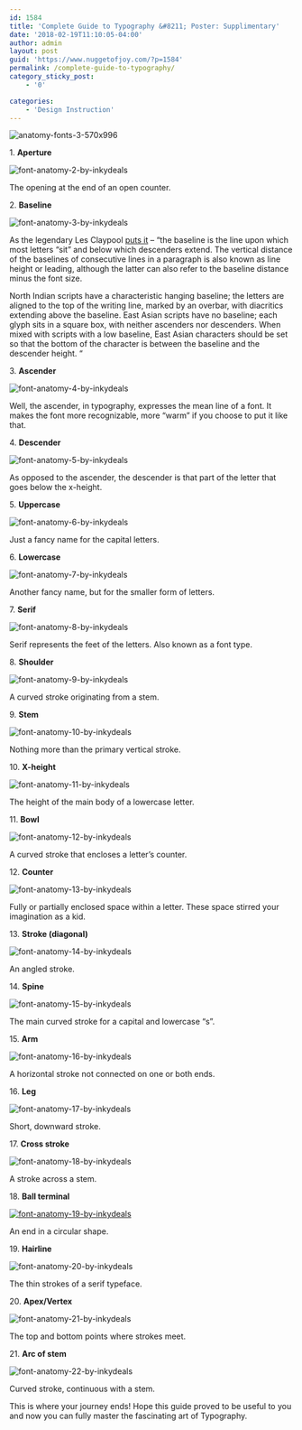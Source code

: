 ```yaml
---
id: 1584
title: 'Complete Guide to Typography &#8211; Poster: Supplimentary'
date: '2018-02-19T11:10:05-04:00'
author: admin
layout: post
guid: 'https://www.nuggetofjoy.com/?p=1584'
permalink: /complete-guide-to-typography/
category_sticky_post:
    - '0'

categories:
    - 'Design Instruction'
---
```


![anatomy-fonts-3-570x996](https://image-control-storage.s3.amazonaws.com/blog-images/2015/09/27193449/anatomy-fonts-3-570x996.png)

1\. **Aperture**

![font-anatomy-2-by-inkydeals](https://image-control-storage.s3.amazonaws.com/blog-images/2016/01/27191342/font-anatomy-2-by-inkydeals.png)

The opening at the end of an open counter.

2\. **Baseline**

![font-anatomy-3-by-inkydeals](https://image-control-storage.s3.amazonaws.com/blog-images/2016/01/27191340/font-anatomy-3-by-inkydeals.png)

As the legendary Les Claypool [puts it](https://www.youtube.com/watch?v=Y5XeVLJeMdE "design resources") – “the baseline is the line upon which most letters “sit” and below which descenders extend. The vertical distance of the baselines of consecutive lines in a paragraph is also known as line height or leading, although the latter can also refer to the baseline distance minus the font size.

North Indian scripts have a characteristic hanging baseline; the letters are aligned to the top of the writing line, marked by an overbar, with diacritics extending above the baseline. East Asian scripts have no baseline; each glyph sits in a square box, with neither ascenders nor descenders. When mixed with scripts with a low baseline, East Asian characters should be set so that the bottom of the character is between the baseline and the descender height. “

3\. **Ascender**

![font-anatomy-4-by-inkydeals](https://image-control-storage.s3.amazonaws.com/blog-images/2016/01/27191339/font-anatomy-4-by-inkydeals.png)

Well, the ascender, in typography, expresses the mean line of a font. It makes the font more recognizable, more “warm” if you choose to put it like that.

4\. **Descender**

![font-anatomy-5-by-inkydeals](https://image-control-storage.s3.amazonaws.com/blog-images/2016/01/27191328/font-anatomy-5-by-inkydeals.png)

As opposed to the ascender, the descender is that part of the letter that goes below the x-height.

5\. **Uppercase**

![font-anatomy-6-by-inkydeals](https://image-control-storage.s3.amazonaws.com/blog-images/2016/01/27191326/font-anatomy-6-by-inkydeals.png)

Just a fancy name for the capital letters.

6\. **Lowercase**

![font-anatomy-7-by-inkydeals](https://image-control-storage.s3.amazonaws.com/blog-images/2016/01/27191324/font-anatomy-7-by-inkydeals.png)

Another fancy name, but for the smaller form of letters.

7\. **Serif**

![font-anatomy-8-by-inkydeals](https://image-control-storage.s3.amazonaws.com/blog-images/2016/01/27191323/font-anatomy-8-by-inkydeals.png)

Serif represents the feet of the letters. Also known as a font type.

8\. **Shoulder**

![font-anatomy-9-by-inkydeals](https://image-control-storage.s3.amazonaws.com/blog-images/2016/01/27191321/font-anatomy-9-by-inkydeals.png)

A curved stroke originating from a stem.

9\. **Stem**

![font-anatomy-10-by-inkydeals](https://image-control-storage.s3.amazonaws.com/blog-images/2016/01/27191319/font-anatomy-10-by-inkydeals.png)

Nothing more than the primary vertical stroke.

10\. **X-height**

![font-anatomy-11-by-inkydeals](https://image-control-storage.s3.amazonaws.com/blog-images/2016/01/27191317/font-anatomy-11-by-inkydeals.png)

The height of the main body of a lowercase letter.

11\. **Bowl**

![font-anatomy-12-by-inkydeals](https://image-control-storage.s3.amazonaws.com/blog-images/2016/01/27191315/font-anatomy-12-by-inkydeals.png)

A curved stroke that encloses a letter’s counter.

12\. **Counter**

![font-anatomy-13-by-inkydeals](https://image-control-storage.s3.amazonaws.com/blog-images/2016/01/27191313/font-anatomy-13-by-inkydeals.png)

Fully or partially enclosed space within a letter. These space stirred your imagination as a kid.

13\. **Stroke (diagonal)**

![font-anatomy-14-by-inkydeals](https://image-control-storage.s3.amazonaws.com/blog-images/2016/01/27191310/font-anatomy-14-by-inkydeals.png)

An angled stroke.

14\. **Spine**

![font-anatomy-15-by-inkydeals](https://image-control-storage.s3.amazonaws.com/blog-images/2016/01/27191308/font-anatomy-15-by-inkydeals.png)

The main curved stroke for a capital and lowercase “s”.

15\. **Arm**

![font-anatomy-16-by-inkydeals](https://image-control-storage.s3.amazonaws.com/blog-images/2016/01/27191307/font-anatomy-16-by-inkydeals.png)

A horizontal stroke not connected on one or both ends.

16\. **Leg**

![font-anatomy-17-by-inkydeals](https://image-control-storage.s3.amazonaws.com/blog-images/2016/01/27191305/font-anatomy-17-by-inkydeals.png)

Short, downward stroke.

17\. **Cross stroke**

![font-anatomy-18-by-inkydeals](https://image-control-storage.s3.amazonaws.com/blog-images/2016/01/27191303/font-anatomy-18-by-inkydeals.png)

A stroke across a stem.

18\. **Ball terminal**

[![font-anatomy-19-by-inkydeals](https://image-control-storage.s3.amazonaws.com/blog-images/2016/01/27191302/font-anatomy-19-by-inkydeals.png)](https://image-control-storage.s3.amazonaws.com/blog-images/2015/09/27193428/font-anatomy-19-by-inkydeals-570x245.png)

An end in a circular shape.

19\. **Hairline**

![font-anatomy-20-by-inkydeals](https://image-control-storage.s3.amazonaws.com/blog-images/2016/01/27191300/font-anatomy-20-by-inkydeals.png)

The thin strokes of a serif typeface.

20\. **Apex/Vertex**

![font-anatomy-21-by-inkydeals](https://image-control-storage.s3.amazonaws.com/blog-images/2016/01/27191258/font-anatomy-21-by-inkydeals.png)

The top and bottom points where strokes meet.

21\. **Arc of stem**

![font-anatomy-22-by-inkydeals](https://image-control-storage.s3.amazonaws.com/blog-images/2016/01/27191256/font-anatomy-22-by-inkydeals.png)

Curved stroke, continuous with a stem.

This is where your journey ends! Hope this guide proved to be useful to you and now you can fully master the fascinating art of Typography.

